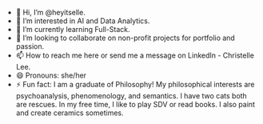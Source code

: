 - 👋 Hi, I’m @heyitselle.
- 👀 I’m interested in AI and Data Analytics.
- 🌱 I’m currently learning Full-Stack.
- 💞️ I’m looking to collaborate on non-profit projects for portfolio and passion.
- 📫 How to reach me here or send me a message on LinkedIn - Christelle Lee.
- 😄 Pronouns: she/her
- ⚡ Fun fact: I am a graduate of Philosophy! My philosophical interests are psychoanalysis, phenomenology, and semantics. I have two cats both are rescues. In my free time, I like to play SDV or read books. I also paint and create ceramics sometimes.

<!---
heyitselle/heyitselle is a ✨ special ✨ repository because its `README.md` (this file) appears on your GitHub profile.
You can click the Preview link to take a look at your changes.
--->

